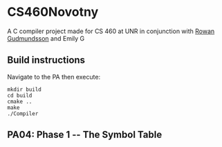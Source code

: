 # CS460Novotny

A C compiler project made for CS 460 at UNR in conjunction with [Rowan Gudmundsson](https://github.com/Rowan-Gudmundsson/) and Emily G

## Build instructions
Navigate to the PA then execute:
```shell
mkdir build
cd build
cmake ..
make
./Compiler
```
## PA04: Phase 1 -- The Symbol Table
